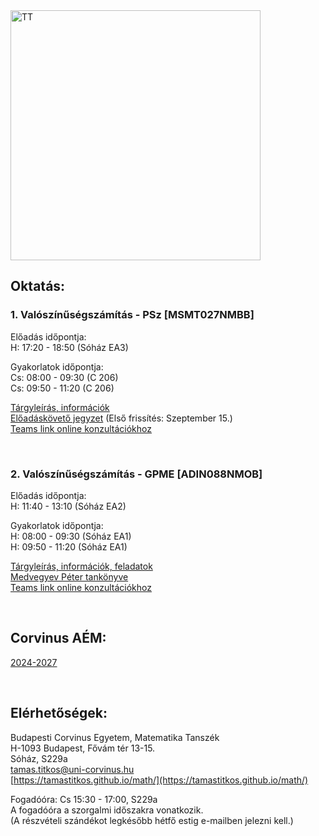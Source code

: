 <img src="https://www.renyi.hu/%7Etitkos/vt.jpg" alt="TT" width="400">

## **Oktatás:**


### **1. Valószínűségszámítás - PSz [MSMT027NMBB]**

Előadás időpontja:  <br />
H: 17:20 - 18:50 (Sóház EA3)  <br />

Gyakorlatok időpontja:  <br />
Cs: 08:00 - 09:30 (C 206)   <br /> 
Cs: 09:50 - 11:20 (C 206)  <br />

[Tárgyleírás, információk](https://drive.google.com/file/d/1G8ZbpNJPGPfM5A30WUWLDQTrJ6D9vzUK/view?usp=sharing) <br />
[Előadáskövető jegyzet](-)  (Első frissítés: Szeptember 15.) <br />
[Teams link online konzultációkhoz](https://teams.microsoft.com/l/meetup-join/19%3ameeting_OWJhOTI4NTYtOTViZi00N2JjLWEyODUtMWUxNTc2ODNjYzQ3%40thread.v2/0?context=%7b%22Tid%22%3a%22f8dd01b8-7276-4ace-aa9d-5767f0f4a5af%22%2c%22Oid%22%3a%22e8354c55-1e97-4848-919c-4fee8f418b8f%22%7d)

   <br />

### **2. Valószínűségszámítás - GPME [ADIN088NMOB]**  

Előadás időpontja:  <br />
H: 11:40 - 13:10 (Sóház EA2)  <br />

Gyakorlatok időpontja:  <br />
H: 08:00 - 09:30 (Sóház EA1)   <br />
H: 09:50 - 11:20 (Sóház EA1)  <br />

[Tárgyleírás, információk, feladatok](https://drive.google.com/file/d/1eZR_07cwyOKVogwtgyR16taufjpBp2SD/view?usp=drive_link)  <br />
[Medvegyev Péter tankönyve](https://unipub.lib.uni-corvinus.hu/3088/1/BCE_MNB_Medvegyev.pdf)  <br />
[Teams link online konzultációkhoz](https://teams.microsoft.com/l/meetup-join/19%3ameeting_OWJhOTI4NTYtOTViZi00N2JjLWEyODUtMWUxNTc2ODNjYzQ3%40thread.v2/0?context=%7b%22Tid%22%3a%22f8dd01b8-7276-4ace-aa9d-5767f0f4a5af%22%2c%22Oid%22%3a%22e8354c55-1e97-4848-919c-4fee8f418b8f%22%7d)

   <br />


## **Corvinus AÉM:**
   
[2024-2027](https://drive.google.com/file/d/1jQnZvw3pstKpwpOwe5R3awDD1oP9-7Hb/view?usp=drive_link)
   

   <br />



   
## **Elérhetőségek:**
Budapesti Corvinus Egyetem, Matematika Tanszék <br />
H-1093 Budapest, Fővám tér 13-15.<br />
Sóház, S229a<br />
tamas.titkos@uni-corvinus.hu<br />
[https://tamastitkos.github.io/math/](https://tamastitkos.github.io/math/)<br />

Fogadóóra: Cs 15:30 - 17:00, S229a  <br />
A fogadóóra a szorgalmi időszakra vonatkozik.   <br />
(A részvételi szándékot legkésőbb hétfő estig e-mailben jelezni kell.)


